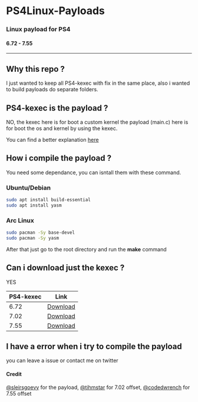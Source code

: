 # PS4Linux-Payloads
### Linux payload for PS4
#### 6.72 - 7.55

------------

## Why this repo ?
I just wanted to keep all PS4-kexec with fix in the same place, also i wanted to build payloads do separate folders.

## PS4-kexec is the payload ?
NO, the kexec here is for boot a custom kernel the payload (main.c) here is for boot the os and kernel by using the kexec.

You can find a better explanation [here](https://en.wikipedia.org/wiki/Kexec "here")

## How i compile the payload ?

You need some dependance, you can isntall them with these command.

### Ubuntu/Debian
```bash
sudo apt install build-essential
sudo apt install yasm
```

### Arc Linux
```bash
sudo pacman -Sy base-devel
sudo pacman -Sy yasm
```
After that just go to the root directory and run the **make** command

## Can i download just the kexec ?

YES

| PS4-kexec  | Link  |
| ------------ | ------------ |
| 6.72  | [Download](https://bit.ly/3enLFd6 "Download")  |
| 7.02  | [Download](https://bit.ly/3xisBFC "Download")  |
| 7.55  | [Download](https://bit.ly/3aRszev "Download")  |

## I have a error when i try to compile the payload

you can leave a issue or contact me on twitter

#### Credit
[@sleirsgoevy](https://github.com/sleirsgoevy/ "@sleirsgoevy") for the payload, [@tihmstar](https://github.com/tihmstar "@tihmstar") for 7.02 offset, [@codedwrench](https://github.com/codedwrench "@codedwrench") for 7.55 offset
